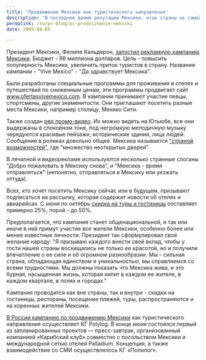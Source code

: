 ```yaml
---
title: 'Продвижение Мексики как туристического направления'
description: 'В последнее время репутации Мексики, итак страны не самой безопасной для туризма и проживания, был нанесен значительный урон. Виной этому - пресловутый вирус "свиного гриппа" (по мнению ряда экспертов- просто очередной штамм гриппа, какие регулярно появляются на свет, возведенный в ранг "пандемии" в целях PR)'
permalink: /ru/pr-blog/pr-prodvizhenie-meksiki
date: 2009-08-05

---
```


Президент Мексики, Фелипе Кальдерон, <a href="https://boomersabroad.com/news/1-latest/534-vive-mexico-.html">запустил рекламную кампанию Мексики</a>. Бюджет - 98 миллиона долларов. Цель - повысить популярность Мексики, увеличить приток туристов в страну. Название кампании - "Vive Mexico" - "Да здравствует Мексика".

Были разработаны специальные программы для проживания в отелях и путешествий по сниженным ценам, эти программы продвигает  сайт <a href="https://www.ofertasvivemexico.com">www.ofertasvivemexico.com</a>. В кампании принимают участие певцы, спортсмены, другие знаменитости. Они приглашают посетить разные места Мексики, например столицу, Мехико Сити.

Также создан <a href="https://www.youtube.com/watch?v=oBmoS8zMeWs"> ряд промо-видео</a>. Их можно видеть на Ютьюбе, все они выдержаны в спокойном тоне, под негромкую мелодичную музыку чередуются красивые пейзажи, исторические здания, лица людей. Сообщение в роликах довольно общее. Мексика называется <a href="https://www.youtube.com/watch?v=dXXmIOqbK8w&amp;feature=player_embedded"> "страной возможностей"</a>, где "множество неоткрытых дверей".

В печатной и видеорекламе используются несколько странные слоганы "Добро пожаловать в Мексику снова", и "Мексика - время отправляться" (непонятно, отправляться в Мексику или уезжать оттуда).

Всех, кто хочет посетить Мексику сейчас или в будущем, призывают подписаться на рассылку, которая содержит новости об отелях и авиарейсах. С июня по октябрь <a href="https://www.sdnn.com/sandiego/2009-07-05/travel-tours/mexico-the-real-deal-irresistible-bargains-abound#ixzz0NKHblHaz">скидка на туры и гостиницы</a> составляет примерно 25%, порой - до 50%.

Предполагается, что кампания станет общенациональной, и так или иначе в ней примут участие все жители Мексики, особенно  более или менее известные личности. Президент так сформулировал свое желание народу: "Я призываю каждого внести свой вклад, чтобы у гости нашей страны восхищались не только ее красотой, но и получили впечатление о ее силе и об огромном разнообразии. Мы - сильная страна, обладающая единством и уникальностью, мы справляемся со всеми трудностями. Мы должны показать что Мексика жива, и это бурная, насыщенная жизнь, которая кипит в каждом ее жителе, в каждом квартале, в полях и городах."

Кампания проводится как вне страны, так и внутри - скидки на гостиницы, рестораны, посещение пляжей, туры, распространяются и на коренных жителей Мексики.

<a href="/ru/news/2009/07-09">В России кампанию по продвижению Мексики</a> как туристического направления осуществляет КГ Polylog. В конце июня состоялся первый из запланированных проектов — пресс-завтрак, организованный компанией «Карибский клуб» совместно с посольством Мексики и международной сетью отелей Palladium. Концепция, а также взаимодействие со СМИ осуществлялось КГ&nbsp;«Полилог».

